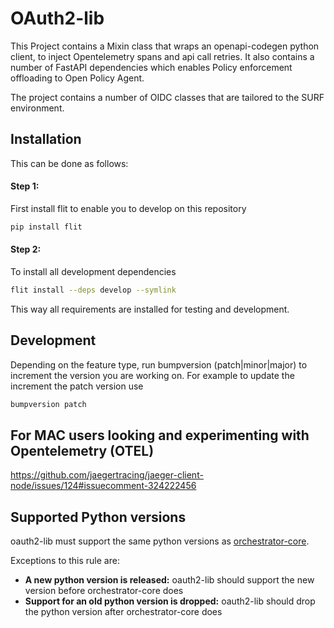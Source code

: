 # OAuth2-lib
This Project contains a Mixin class that wraps an openapi-codegen python client, to inject Opentelemetry spans
and api call retries. It also contains a number of FastAPI dependencies which enables Policy enforcement offloading
to Open Policy Agent.

The project contains a number of OIDC classes that are tailored to the SURF environment.


## Installation
This can be done as follows:

#### Step 1:
First install flit to enable you to develop on this repository
```bash
pip install flit
```
#### Step 2:

To install all development dependencies
```bash
flit install --deps develop --symlink
```

This way all requirements are installed for testing and development.

## Development
Depending on the feature type, run bumpversion (patch|minor|major) to increment the version you are working on. For
example to update the increment the patch version use
```bash
bumpversion patch
```

## For MAC users looking and experimenting with Opentelemetry (OTEL)
https://github.com/jaegertracing/jaeger-client-node/issues/124#issuecomment-324222456

## Supported Python versions

oauth2-lib must support the same python versions as [orchestrator-core](https://github.com/workfloworchestrator/orchestrator-core).

Exceptions to this rule are:
* **A new python version is released:** oauth2-lib should support the new version before orchestrator-core does
* **Support for an old python version is dropped:** oauth2-lib should drop the python version after orchestrator-core does
